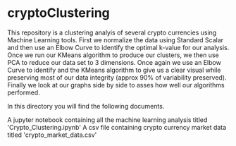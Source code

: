 # cryptoClustering

This repository is a clustering analyis of several crypto currencies using Machine Learning tools. First we normalize the data using Standard Scalar and then use an Elbow Curve to identify the optimal k-value for our analysis. Once we run our KMeans algorithm to produce our clusters, we then use PCA to reduce our data set to 3 dimensions. Once again we use an Elbow Curve to identify and the KMeans algorithm to give us a clear visual while preserving most of our data integrity (approx 90% of variability preserved). Finally we look at our graphs side by side to asses how well our algorithms performed. 

In this directory you will find the following documents. 

A jupyter notebook containing all the machine learning analysis titled 'Crypto_Clustering.ipynb'
A csv file containing crypto currency market data titled 'crypto_market_data.csv'
